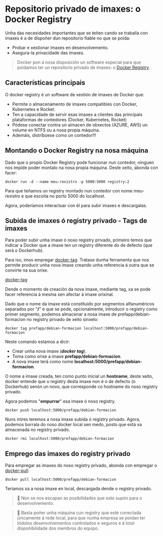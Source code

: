 # Repositorio privado de imaxes: o Docker Registry

Unha das necesidades importantes que se teñen cando se traballa con imaxes é a de dispoñer dun repositorio fiable  no que se poida:

- Probar e xestionar imaxes en desenvolvemento.
- Asegura-la privacidade das imaxes.

> Docker pon á nosa disposición un software especial para que poidamos ter un repositorio privado de imaxes: o [Docker Registry](https://docs.docker.com/registry/).

## Características principais

O docker registry é un software de xestión de imaxes de Docker que:

- Permite o almacenamento de imaxes compatibles con Docker, Kubernetes e Rocket. 
- Ten a capacidade de servir esas imaxes a clientes das principais plataformas de contedores (Docker, Kubernetes, Rocket)
- Pódese conectar contra un almacen de obxectos (AZURE, AWS) un volume en NTFS ou a nosa propia máquina. 
- Ademáis, distribúese como un contedor!!!

## Montando o Docker Registry na nosa máquina

Dado que o propio Docker Registry pode funcionar nun contedor, ninguen nos impide poder montalo na nosa propia máquina. Deste xeito, abonda con facer:

```shell
docker run -d --name meu-rexistro -p 5000:5000 registry:2
```

Para que teñamos un registry montado nun contedor con nome meu-rexistro e que escoita no porto 5000 do localhost.

Agora, poderíamos interactuar con él para subir imaxes e descargalas.

## Subida de imaxes ó registry privado - Tags de imaxes

Para poder subir unha imaxe ó noso registry privado, primeiro temos que indicar a Docker que a imaxe ten un registry diferente do de defecto (que será o Dockerhub).

Para iso, imos empregar [docker-tag](https://docs.docker.com/engine/reference/commandline/tag/). Trátase dunha ferramenta que nos permite producir unha nova imaxe creando unha referencia á outra que se convirte na sua orixe. 

[docker-tag](./../_media/03_xestion_de_imaxes_e_contedores/docker_tag.png)

Dende o momento de creación da nova imaxe, mediante tag, xa se pode facer referencia á mesma sen afectar á imaxe orixinal. 

Dado que o nome da imaxe está constituido por segmentos alfanuméricos separados por "**/**" e que se pode, opcionalmente, introducir o registry como primer segmento, podemos almacenar a nosa imaxe de prefapp/debian-formacion no registry privado de xeito sinxelo:

```shell
docker tag prefapp/debian-formacion localhost:5000/prefapp/debian-formacion
```

Neste comando estamos a dicir:

- Crear unha nova imaxe (_**docker tag**_).
- Toma como orixe a imaxe **prefapp/debian-formacion**.
- A nova imaxe terá como nome **localhost:5000/prefapp/debian-formacion**.

O nome a imaxe creada, ten como punto inicial un **hostname**, deste xeito, docker entende que o registry desta imaxe non é o de defecto (o Dockerhub) senón un novo, que corresponde co hostname do noso registry privado. 

Agora podemos "**empurrar**" esa imaxe ó noso registry. 

```shell
docker push localhost:5000/prefapp/debian-formacion
```

Nuns intres teremos a nosa imaxe subida ó registry privado. Agora, podemos borrala do noso docker local sen medo, posto que está xa almacenada no registry privado. 

```shell
docker rmi localhost:5000/prefapp/debian-formacion
```

## Emprego das imaxes do registry privado

Para empregar as imaxes do noso registry privado, abonda con empregar o [docker-pull](https://docs.docker.com/engine/reference/commandline/pull/):

```shell
docker pull localhost:5000/prefapp/debian-formacion
```

Teriamos xa a nosa imaxe en local, descargada dende o registry privado.

> 👀 Non se nos escapan as posibilidades que esto supón para o desenvolvemento. 

> 👀 Basta poñer unha máquina cun registry que esté conectada únicamente á rede local, para que nunha empresa se poidan ter tódolos desenvolvementos controlados e seguros e á total dispoñibilidade dos membros do equipo.
